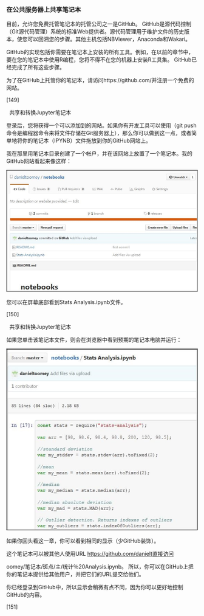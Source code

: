 ### 在公共服务器上共享笔记本

目前，允许您免费托管笔记本的托管公司之一是GitHub。 GitHub是源代码控制（Git源代码管理）系统的标准Web提供者。源代码管理用于维护文件的历史版本，使您可以回溯您的步骤。其他主机包括NBViewer，Anaconda和Wakari。

GitHub的实现包括你需要在笔记本上安装的所有工具。例如，在以前的章节中，要在您的笔记本中使用R编程，您将不得不在您的机器上安装R工具集。 GitHub已经完成了所有这些步骤。

为了在GitHub上托管你的笔记本，请访问https://github.com/并注册一个免费的网站。
 







[149]

 
共享和转换Jupyter笔记本

登录后，您将获得一个可以添加到的网站。如果你有开发工具可以使用（git push命令是编程器命令来将文件存储在Git服务器上），那么你可以做到这一点，或者简单地将你的笔记本（IPYNB）文件拖放到你的GitHub网站上。

我在那里用笔记本目录创建了一个帐户，并在该网站上放置了一个笔记本。我的GitHub网站看起来像这样：




![](/assets/第三个.jpg)


您可以在屏幕底部看到Stats Analysis.ipynb文件。
 













[150]

 
共享和转换Jupyter笔记本

如果您单击该笔记本文件，则会在浏览器中看到预期的笔记本电脑并运行：


![](/assets/第四个.jpg)



如果你回头看这一章，你可以看到相同的显示（少GitHub装饰）。

这个笔记本可以被其他人使用URL https://github.com/danielt直接访问

oomey/笔记本/斑点/主/统计％20Analysis.ipynb。 所以，你可以在GitHub上把你的笔记本提供给其他用户，并把它们的URL提交给他们。

你已经登录到GitHub中，所以显示会稍微有点不同，因为你可以更好地控制GitHub的内容。
 






[151]